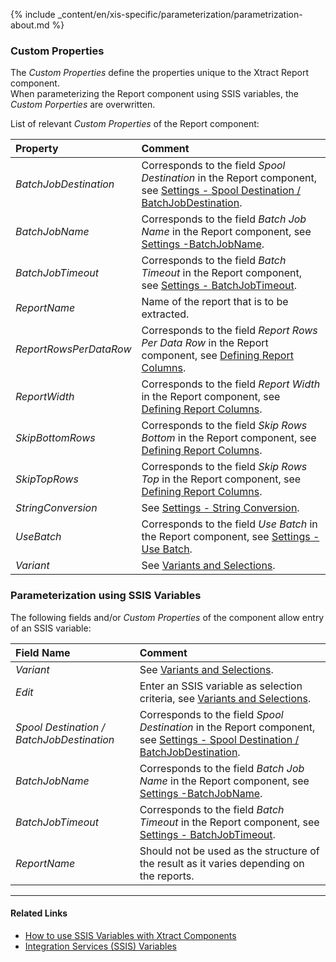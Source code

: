 
{% include _content/en/xis-specific/parameterization/parametrization-about.md  %}

### Custom Properties

The *Custom Properties* define the properties unique to the Xtract Report component. <br>
When parameterizing the Report component using SSIS variables, the *Custom Porperties* are overwritten.

List of relevant *Custom Properties* of the Report component:

|Property|Comment|
|:----|:----|
| *BatchJobDestination* | Corresponds to the field *Spool Destination* in the Report component, see [Settings - Spool Destination / BatchJobDestination](./settings). |
| *BatchJobName* | Corresponds to the field *Batch Job Name* in the Report component, see [Settings -BatchJobName](./settings). |
| *BatchJobTimeout* | Corresponds to the field *Batch Timeout* in the Report component, see [Settings - BatchJobTimeout](./settings).|
| *ReportName* | Name of the report that is to be extracted.|
| *ReportRowsPerDataRow* | Corresponds to the field *Report Rows Per Data Row* in the Report component, see [Defining Report Columns](./report-columns-define). |
| *ReportWidth* | Corresponds to the field *Report Width* in the Report component, see [Defining Report Columns](./report-columns-define). |
| *SkipBottomRows* | Corresponds to the field *Skip Rows Bottom* in the Report component, see [Defining Report Columns](./report-columns-define). |
| *SkipTopRows* | Corresponds to the field *Skip Rows Top* in the Report component, see [Defining Report Columns](./report-columns-define). |
| *StringConversion* | See [Settings - String Conversion](./report-settings). |
| *UseBatch* | Corresponds to the field *Use Batch* in the Report component, see [Settings - Use Batch](./settings). |
| *Variant* | See [Variants and Selections](./variants-and-selections).|

### Parameterization using SSIS Variables
The following fields and/or *Custom Properties* of the component allow entry of an SSIS variable:

|Field Name|Comment|
|:----|:----|
| *Variant*|See [Variants and Selections](./variants-and-selections).|
| *Edit*|Enter an SSIS variable as selection criteria, see [Variants and Selections](./variants-and-selections).|
| *Spool Destination / BatchJobDestination* | Corresponds to the field *Spool Destination* in the Report component, see [Settings - Spool Destination / BatchJobDestination](./settings).|
| *BatchJobName*        |Corresponds to the field *Batch Job Name* in the Report component, see [Settings -BatchJobName](./settings).|
| *BatchJobTimeout*     |Corresponds to the field *Batch Timeout* in the Report component, see [Settings - BatchJobTimeout](./settings).|
| *ReportName*        |  Should not be used as the structure of the result as it varies depending on the reports.    |

****
#### Related Links
- [How to use SSIS Variables with Xtract Components](../parameterization/parameterization-var) 
- [Integration Services (SSIS) Variables](https://docs.microsoft.com/en-us/sql/integration-services/integration-services-ssis-variables?view=sql-server-ver15)